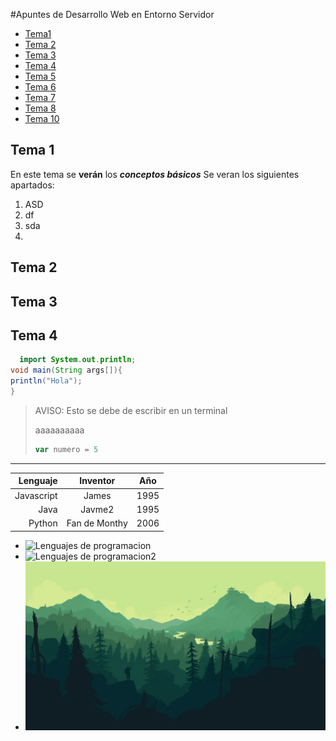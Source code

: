 #Apuntes de Desarrollo Web en Entorno Servidor
- [Tema1](Tema1/README.md)
- [Tema 2](Tema2/README.md)
- [Tema 3](Tema3/README.md)
- [Tema 4](Tema4/README.md)
- [Tema 5](Tema5/README.md)
- [Tema 6](Tema6/README.md)
- [Tema 7](Tema7/README.md)
- [Tema 8](Tema8/README.md)
- [Tema 10](Tema9/README.md)



## Tema 1
En este tema se **verán** los ***conceptos básicos***
Se veran los siguientes apartados:
1. ASD
2. df
 1. sda
 2. 

## Tema 2
## Tema 3
## Tema 4

```java
  import System.out.println;
void main(String args[]){
println("Hola");
}
```

> AVISO: Esto se debe de escribir en un terminal
> 
> aaaaaaaaaa
> ```javascript
> var numero = 5
> ```
---
Lenguaje | Inventor | Año
---------:|:----------:|------
Javascript|James |1995
Java|Javme2|1995
Python | Fan de Monthy | 2006 

- ![Lenguajes de programacion](assets/1.jpg)
- ![Lenguajes de programacion2](assets/2.jpg)
- ![Lenguajes de programacion3](Tema1/assets/3.jpg)
